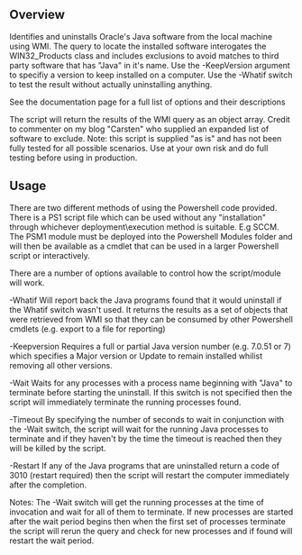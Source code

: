 Overview
--------

Identifies and uninstalls Oracle's Java software from the local machine using WMI. The query to locate the installed software interogates the WIN32_Products class and includes exclusions to avoid matches to third party software that has "Java" in it's name.
Use the -KeepVersion argument to specifiy a version to keep installed on a computer.
Use the -Whatif switch to test the result without actually uninstalling anything.

See the documentation page for a full list of options and their descriptions 

The script will return the results of the WMI query as an object array.
Credit to commenter on my blog "Carsten" who supplied an expanded list of software to exclude.
Note: this script is supplied "as is" and has not been fully tested for all possible scenarios. Use at your own risk and do full testing before using in production.

Usage
-----

There are two different methods of using the Powershell code provided. There is a PS1 script file which can be used without any "installation" through whichever deployment\execution method is suitable. E.g SCCM.
The PSM1 module must be deployed into the Powershell Modules folder and will then be available as a cmdlet that can be used in a larger Powershell script or interactively.

There are a number of options available to control how the script/module will work.

-Whatif Will report back the Java programs found that it would uninstall if the Whatif switch wasn't used. It returns the results as a set of objects that were retrieved from WMI so that they can be consumed by other Powershell cmdlets (e.g. export to a file for reporting)

-Keepversion Requires a full or partial Java version number (e.g. 7.0.51 or 7) which specifies a Major version or Update to remain installed whilist removing all other versions.

-Wait Waits for any processes with a process name beginning with "Java" to terminate before starting the uninstall. If this switch is not specified then the script will immediately terminate the running processes found.

-Timeout By specifying the number of seconds to wait in conjunction with the -Wait switch, the script will wait for the running Java processes to terminate and if they haven't by the time the timeout is reached then they will be killed by the script.

-Restart If any of the Java programs that are uninstalled return a code of 3010 (restart required) then the script will restart the computer immediately after the completion.

Notes:
The -Wait switch will get the running processes at the time of invocation and wait for all of them to terminate. If new processes are started after the wait period begins then when the first set of processes terminate the script will rerun the query and check for new processes and if found will restart the wait period.

